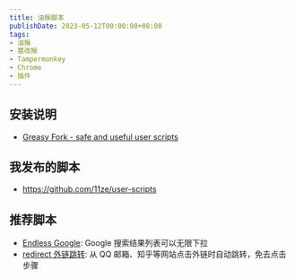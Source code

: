 ```yaml
---
title: 油猴脚本
publishDate: 2023-05-12T00:00:00+08:00
tags:
- 油猴
- 篡改猴
- Tampermonkey
- Chrome
- 插件
---
```


## 安装说明

- [Greasy Fork - safe and useful user scripts](https://greasyfork.org/en)

## 我发布的脚本

- <https://github.com/11ze/user-scripts>

## 推荐脚本

- [Endless Google](https://openuserjs.org/scripts/tumpio/Endless_Google): Google 搜索结果列表可以无限下拉
- [redirect 外链跳转](https://greasyfork.org/en/scripts/416338-redirect-%E5%A4%96%E9%93%BE%E8%B7%B3%E8%BD%AC): 从 QQ 邮箱、知乎等网站点击外链时自动跳转，免去点击步骤
